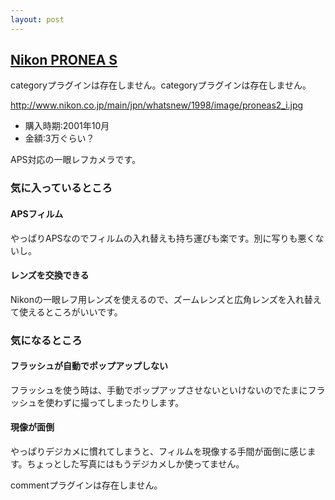 ```yaml
---
layout: post
---
```

<h2><a href="http://www.nikon.co.jp/main/jpn/whatsnew/1998/proneas_98.htm">Nikon PRONEA S</a></h2>
<p><span class="error">categoryプラグインは存在しません。</span><span class="error">categoryプラグインは存在しません。</span></p>
<p><a href="http://www.nikon.co.jp/main/jpn/whatsnew/1998/image/proneas2_i.jpg">http://www.nikon.co.jp/main/jpn/whatsnew/1998/image/proneas2_i.jpg</a></p>
<ul>
<li>購入時期:2001年10月</li>
<li>金額:3万ぐらい？</li>
</ul>
<p>APS対応の一眼レフカメラです。</p>
<h3>気に入っているところ</h3>
<h4>APSフィルム</h4>
<p>やっぱりAPSなのでフィルムの入れ替えも持ち運びも楽です。別に写りも悪くないし。</p>
<h4>レンズを交換できる</h4>
<p>Nikonの一眼レフ用レンズを使えるので、ズームレンズと広角レンズを入れ替えて使えるところがいいです。</p>
<h3>気になるところ</h3>
<h4>フラッシュが自動でポップアップしない</h4>
<p>フラッシュを使う時は、手動でポップアップさせないといけないのでたまにフラッシュを使わずに撮ってしまったりします。</p>
<h4>現像が面倒</h4>
<p>やっぱりデジカメに慣れてしまうと、フィルムを現像する手間が面倒に感じます。ちょっとした写真にはもうデジカメしか使ってません。</p>
<p><span class="error">commentプラグインは存在しません。</span> </p>
